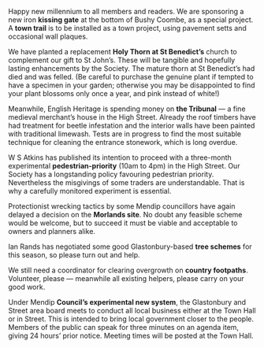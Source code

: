 Happy new millennium to all members and readers. We are sponsoring a new
iron **kissing gate** at the bottom of Bushy Coombe, as a special
project. A **town trail** is to be installed as a town project, using
pavement setts and occasional wall plaques.

We have planted a replacement **Holy Thorn at St Benedict’s** church to
complement our gift to St John’s. These will be tangible and hopefully
lasting enhancements by the Society. The mature thorn at St Benedict’s
had died and was felled. (Be careful to purchase the genuine plant if
tempted to have a specimen in your garden; otherwise you may be
disappointed to find your plant blossoms only once a year, and pink
instead of white!)

Meanwhile, English Heritage is spending money on **the Tribunal** — a
fine medieval merchant’s house in the High Street. Already the roof
timbers have had treatment for beetle infestation and the interior walls
have been painted with traditional limewash. Tests are in progress to
find the most suitable technique for cleaning the entrance stonework,
which is long overdue.

W S Atkins has published its intention to proceed with a three-month
experimental **pedestrian-priority** (10am to 4pm) in the High Street.
Our Society has a longstanding policy favouring pedestrian priority.
Nevertheless the misgivings of some traders are understandable. That is
why a carefully monitored experiment is essential.

Protectionist wrecking tactics by some Mendip councillors have again
delayed a decision on the **Morlands site**. No doubt any feasible
scheme would be welcome, but to succeed it must be viable and acceptable
to owners and planners alike.

Ian Rands has negotiated some good Glastonbury-based **tree schemes**
for this season, so please turn out and help.

We still need a coordinator for clearing overgrowth on **country
footpaths**. Volunteer, please — meanwhile all existing helpers, please
carry on your good work.

Under Mendip **Council’s experimental new system**, the Glastonbury and
Street area board meets to conduct all local business either at the Town
Hall or in Street. This is intended to bring local government closer to
the people. Members of the public can speak for three minutes on an
agenda item, giving 24 hours’ prior notice. Meeting times will be posted
at the Town Hall.
